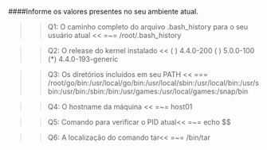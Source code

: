 ####Informe os valores presentes no seu ambiente atual.


>>Q1: O caminho completo do arquivo .bash_history para o seu usuário atual <<
=~= /root/.bash_history

>>Q2: O release do kernel instalado <<
( ) 4.4.0-200
( ) 5.0.0-100
(*) 4.4.0-193-generic

>>Q3: Os diretórios incluídos em seu PATH <<
=== /root/go/bin:/usr/local/go/bin:/usr/local/sbin:/usr/local/bin:/usr/sbin:/usr/bin:/sbin:/bin:/usr/games:/usr/local/games:/snap/bin

>>Q4: O hostname da máquina <<
=~= host01

>>Q5: Comando para verificar o PID atual<<
=~= echo $$

>>Q6: A localização do comando tar<<
=~= /bin/tar

